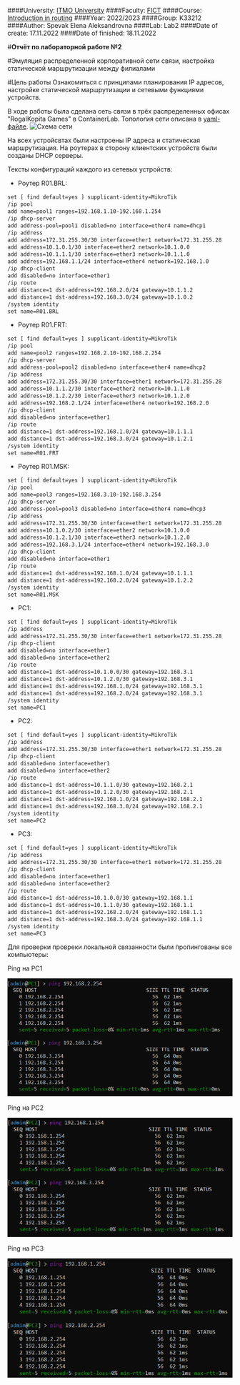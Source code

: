 ####University: [ITMO University](https://##3itmo.ru/ru/)
####Faculty: [FICT](https://fict.itmo.ru)
####Course: [Introduction in routing](https://github.com/itmo-ict-faculty/introduction-in-routing)
####Year: 2022/2023
####Group: K33212
####Author: Spevak Elena Aleksandrovna
####Lab: Lab2
####Date of create: 17.11.2022
####Date of finished: 18.11.2022

#**Отчёт по лабораторной работе №2**

#Эмуляция распределенной корпоративной сети связи, настройка статической маршрутизации между филиалами

#Цель работы
Ознакомиться с принципами планирования IP адресов, настройке статической маршрутизации и сетевыми функциями устройств.

В ходе работы была сделана сеть связи в трёх распределенных офисах "RogaIKopita Games" в ContainerLab. Топология сети описана в [yaml-файле](https://github.com/LenaSpevak/2022_2023-introduction_in_routing-k33212-spevak-e-a/blob/main/lab2/lab2.yaml). 
![Схема сети]()
 
На всех устройсвтах были настроены IP адреса и статическая маршрутизация. На роутерах в сторону клиентских устройств были созданы DHCP серверы. 

Тексты конфигураций каждого из сетевых устройств:
- Роутер R01.BRL:
```/interface wireless security-profiles
set [ find default=yes ] supplicant-identity=MikroTik
/ip pool
add name=pool1 ranges=192.168.1.10-192.168.1.254
/ip dhcp-server
add address-pool=pool1 disabled=no interface=ether4 name=dhcp1
/ip address
add address=172.31.255.30/30 interface=ether1 network=172.31.255.28
add address=10.1.0.1/30 interface=ether2 network=10.1.0.0
add address=10.1.1.1/30 interface=ether3 network=10.1.1.0
add address=192.168.1.1/24 interface=ether4 network=192.168.1.0
/ip dhcp-client
add disabled=no interface=ether1
/ip route
add distance=1 dst-address=192.168.2.0/24 gateway=10.1.1.2
add distance=1 dst-address=192.168.3.0/24 gateway=10.1.0.2
/system identity
set name=R01.BRL
```
- Роутер R01.FRT:
```/interface wireless security-profiles
set [ find default=yes ] supplicant-identity=MikroTik
/ip pool
add name=pool2 ranges=192.168.2.10-192.168.2.254
/ip dhcp-server
add address-pool=pool2 disabled=no interface=ether4 name=dhcp2
/ip address
add address=172.31.255.30/30 interface=ether1 network=172.31.255.28
add address=10.1.1.2/30 interface=ether2 network=10.1.1.0
add address=10.1.2.2/30 interface=ether3 network=10.1.2.0
add address=192.168.2.1/24 interface=ether4 network=192.168.2.0
/ip dhcp-client
add disabled=no interface=ether1
/ip route
add distance=1 dst-address=192.168.1.0/24 gateway=10.1.1.1
add distance=1 dst-address=192.168.3.0/24 gateway=10.1.2.1
/system identity
set name=R01.FRT
```
- Роутер R01.MSK:
```/interface wireless security-profiles
set [ find default=yes ] supplicant-identity=MikroTik
/ip pool
add name=pool3 ranges=192.168.3.10-192.168.3.254
/ip dhcp-server
add address-pool=pool3 disabled=no interface=ether4 name=dhcp3
/ip address
add address=172.31.255.30/30 interface=ether1 network=172.31.255.28
add address=10.1.0.2/30 interface=ether2 network=10.1.0.0
add address=10.1.2.1/30 interface=ether3 network=10.1.2.0
add address=192.168.3.1/24 interface=ether4 network=192.168.3.0
/ip dhcp-client
add disabled=no interface=ether1
/ip route
add distance=1 dst-address=192.168.1.0/24 gateway=10.1.1.1
add distance=1 dst-address=192.168.2.0/24 gateway=10.1.2.2
/system identity
set name=R01.MSK
```
- PC1:
```/interface wireless security-profiles
set [ find default=yes ] supplicant-identity=MikroTik
/ip address
add address=172.31.255.30/30 interface=ether1 network=172.31.255.28
/ip dhcp-client
add disabled=no interface=ether1
add disabled=no interface=ether2
/ip route
add distance=1 dst-address=10.1.0.0/30 gateway=192.168.3.1
add distance=1 dst-address=10.1.2.0/30 gateway=192.168.3.1
add distance=1 dst-address=192.168.1.0/24 gateway=192.168.3.1
add distance=1 dst-address=192.168.2.0/24 gateway=192.168.3.1
/system identity
set name=PC1
```
- PC2:
```/interface wireless security-profiles
set [ find default=yes ] supplicant-identity=MikroTik
/ip address
add address=172.31.255.30/30 interface=ether1 network=172.31.255.28
/ip dhcp-client
add disabled=no interface=ether1
add disabled=no interface=ether2
/ip route
add distance=1 dst-address=10.1.1.0/30 gateway=192.168.2.1
add distance=1 dst-address=10.1.2.0/30 gateway=192.168.2.1
add distance=1 dst-address=192.168.1.0/24 gateway=192.168.2.1
add distance=1 dst-address=192.168.3.0/24 gateway=192.168.2.1
/system identity
set name=PC2
```
- PC3:
```/interface wireless security-profiles
set [ find default=yes ] supplicant-identity=MikroTik
/ip address
add address=172.31.255.30/30 interface=ether1 network=172.31.255.28
/ip dhcp-client
add disabled=no interface=ether1
add disabled=no interface=ether2
/ip route
add distance=1 dst-address=10.1.0.0/30 gateway=192.168.1.1
add distance=1 dst-address=10.1.1.0/30 gateway=192.168.1.1
add distance=1 dst-address=192.168.2.0/24 gateway=192.168.1.1
add distance=1 dst-address=192.168.3.0/24 gateway=192.168.1.1
/system identity
set name=PC3
```
Для проверки провреки локальной связанности были пропингованы все компьютеры:

Ping на PC1

![Ping на PC1](PC1_ping.png)

Ping на PC2

![Ping на PC2](PC2-ping.png)

Ping на PC3

![Ping на PC3](PC3-ping.png)
